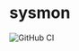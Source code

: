 # sysmon

![GitHub CI](https://github.com/Elyas-Crimean/sysmon/actions/workflows/lint-test-build.yaml/badge.svg)
